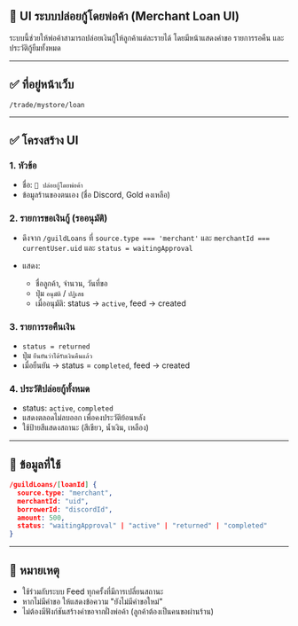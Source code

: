## 💼 UI ระบบปล่อยกู้โดยพ่อค้า (Merchant Loan UI)

ระบบนี้ช่วยให้พ่อค้าสามารถปล่อยเงินกู้ให้ลูกค้าแต่ละรายได้ โดยมีหน้าแสดงคำขอ รายการรอคืน และประวัติกู้ยืมทั้งหมด

---

## ✅ ที่อยู่หน้าเว็บ

```
/trade/mystore/loan
```

---

## ✅ โครงสร้าง UI

### 1. หัวข้อ

* ชื่อ: `💼 ปล่อยกู้โดยพ่อค้า`
* ข้อมูลร้านของตนเอง (ชื่อ Discord, Gold คงเหลือ)

### 2. รายการขอเงินกู้ (รออนุมัติ)

* ดึงจาก `/guildLoans` ที่ `source.type === 'merchant'` และ `merchantId === currentUser.uid` และ `status = waitingApproval`
* แสดง:

  * ชื่อลูกค้า, จำนวน, วันที่ขอ
  * ปุ่ม `อนุมัติ` / `ปฏิเสธ`
  * เมื่ออนุมัติ: status → `active`, feed → created

### 3. รายการรอคืนเงิน

* `status = returned`
* ปุ่ม `ยืนยันว่าได้รับเงินคืนแล้ว`
* เมื่อยืนยัน → status = `completed`, feed → created

### 4. ประวัติปล่อยกู้ทั้งหมด

* status: `active`, `completed`
* แสดงตลอดไม่ลบออก เพื่อคงประวัติย้อนหลัง
* ใช้ป้ายสีแสดงสถานะ (สีเขียว, น้ำเงิน, เหลือง)

---

## 🔧 ข้อมูลที่ใช้

```json
/guildLoans/[loanId] {
  source.type: "merchant",
  merchantId: "uid",
  borrowerId: "discordId",
  amount: 500,
  status: "waitingApproval" | "active" | "returned" | "completed"
}
```

---

## 🧠 หมายเหตุ

* ใช้ร่วมกับระบบ Feed ทุกครั้งที่มีการเปลี่ยนสถานะ
* หากไม่มีคำขอ ให้แสดงข้อความ "ยังไม่มีคำขอใหม่"
* ไม่ต้องมีฟังก์ชันสร้างคำขอจากฝั่งพ่อค้า (ลูกค้าต้องเป็นคนขอผ่านร้าน)
